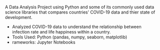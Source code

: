 A Data Analysis Project using Python and some of its commonly used data science libraries that compares countries' COVID-19 data and thier state of development.

- Analyzed COVID-19 data to understand the relationship between infection rate and life happiness within a country.
- Tools Used: Python (pandas, numpy, seaborn, matplotlib)
- rameworks: Jupyter Notebooks
